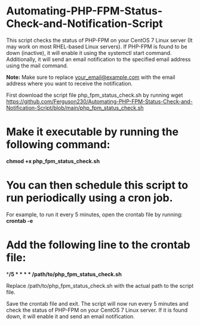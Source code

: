 # Automating-PHP-FPM-Status-Check-and-Notification-Script
This script checks the status of PHP-FPM on your CentOS 7 Linux server (It may work on most RHEL-based Linux servers). If PHP-FPM is found to be down (inactive), it will enable it using the systemctl start command. Additionally, it will send an email notification to the specified email address using the mail command.

**Note:** Make sure to replace your_email@example.com with the email address where you want to receive the notification.

First download the script file php_fpm_status_check.sh by running wget https://github.com/Ferguson230/Automating-PHP-FPM-Status-Check-and-Notification-Script/blob/main/php_fpm_status_check.sh

# Make it executable by running the following command:
**chmod +x php_fpm_status_check.sh**

# You can then schedule this script to run periodically using a cron job. 
For example, to run it every 5 minutes, open the crontab file by running:
**crontab -e**

# Add the following line to the crontab file:
***/5 * * * * /path/to/php_fpm_status_check.sh**

Replace /path/to/php_fpm_status_check.sh with the actual path to the script file.

Save the crontab file and exit. The script will now run every 5 minutes and check the status of PHP-FPM on your CentOS 7 Linux server. If it is found down, it will enable it and send an email notification.
